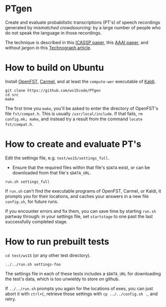 # PTgen

Create and evaluate probabilistic transcriptions (PT's) of speech recordings
generated by *mismatched crowdsourcing:* by a large number of people
who do not speak the language in those recordings.

The technique is described in this [ICASSP paper](http://www.isle.illinois.edu/sst/pubs/2016/liu16icassp.pdf), this [AAAI paper](http://www.ifp.illinois.edu/~pjyothi/files/AAAI2015.pdf), and without jargon in this [Technograph article](http://www.dailyillini.com/article/2016/04/automatic-speech-recognition).

# How to build on Ubuntu

Install [OpenFST](http://www.openfst.org/), [Carmel](http://www.isi.edu/licensed-sw/carmel), and at least the `compute-wer` executable of [Kaldi](https://github.com/kaldi-asr/kaldi).

```
git clone https://github.com/ws15code/PTgen
cd src
make
```

The first time you `make`, you'll be asked to enter the directory of OpenFST's file `fst/compat.h`.
This is usually `/usr/local/include`.  If that fails, `rm config.mk; make`, and instead try a result from the command `locate fst/compat.h`.

# How to create and evaluate PT's

Edit the settings file, e.g. `test/ws15/settings_full`.
- Ensure that the required files within that file's `$DATA` exist,
or can be downloaded from that file's `$DATA_URL`.

`run.sh settings_full`

If `run.sh` can't find the executable programs of OpenFST, Carmel, or Kaldi, it prompts you for their locations,
and caches your answers in a new file `config.sh`, for future runs.

If you encounter errors and fix them, you can save time by starting `run.sh` partway through:
in your settings file, set `startstage` to one past the last successfully completed stage.

# How to run prebuilt tests

`cd test/ws15` (or any other test directory).

`../../run.sh settings-foo`

The settings file in each of these tests includes
a `$DATA_URL` for downloading the test's data,
which is too unwieldy to store on github.

If `../../run.sh` prompts you again for the locations of exes, you can just abort it with `ctrl+C`, retrieve those settings with `cp ../../config.sh .`, and retry.
